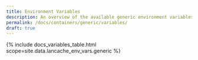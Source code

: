 ```yaml
---
title: Environment Variables
description: An overview of the available generic environment variables
permalink: /docs/containers/generic/variables/
draft: true
---
```


{% include docs_variables_table.html scope=site.data.lancache_env_vars.generic %}
